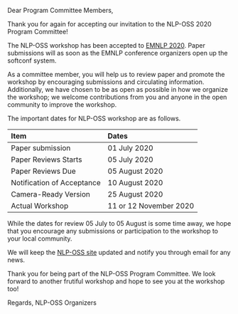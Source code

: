 Dear Program Committee Members,

Thank you for again for accepting our invitation to the NLP-OSS 2020 Program Committee!

The NLP-OSS workshop has been accepted to [EMNLP 2020](https://2020.emnlp.org/). Paper submissions will as soon as the EMNLP conference organizers open up the softconf system.

As a committee member, you will help us to review paper and promote the workshop by encouraging submissions and circulating information. Additionally, we have chosen to be as open as possible in how we organize the workshop; we welcome contributions from you and anyone in the open community to improve the workshop.

The important dates for NLP-OSS workshop are as follows.

| Item	| Dates |
|:-|:-|
| Paper submission	| 01 July 2020 |
| Paper Reviews Starts | 05 July 2020 |
| Paper Reviews Due  | 05 August 2020 |
| Notification of Acceptance | 10 August 2020 |
| Camera-Ready Version | 25 August 2020 |
| Actual Workshop | 11 or 12 November 2020 |

While the dates for review 05 July to 05 August is some time away, we hope that you encourage any submissions or participation to the workshop to your local community. 

We will keep the [NLP-OSS site](https://nlposs.github.io/2020/) updated and notify you through email for any news. 

Thank you for being part of the NLP-OSS Program Committee. We look forward to another frutiful workshop and hope to see you at the workshop too!

Regards,
NLP-OSS Organizers


